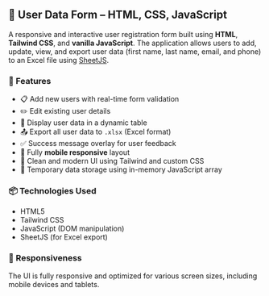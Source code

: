 ## 📝 User Data Form – HTML, CSS, JavaScript

A responsive and interactive user registration form built using **HTML**, **Tailwind CSS**, and **vanilla JavaScript**. The application allows users to add, update, view, and export user data (first name, last name, email, and phone) to an Excel file using [SheetJS](https://sheetjs.com/).

### 🚀 Features

* 📋 Add new users with real-time form validation
* ✏️ Edit existing user details
* 📄 Display user data in a dynamic table
* 📤 Export all user data to `.xlsx` (Excel format)
* ✅ Success message overlay for user feedback
* 🎯 Fully **mobile responsive** layout
* 🎨 Clean and modern UI using Tailwind and custom CSS
* 💾 Temporary data storage using in-memory JavaScript array

### 📦 Technologies Used

* HTML5
* Tailwind CSS
* JavaScript (DOM manipulation)
* SheetJS (for Excel export)

### 📱 Responsiveness

The UI is fully responsive and optimized for various screen sizes, including mobile devices and tablets.


